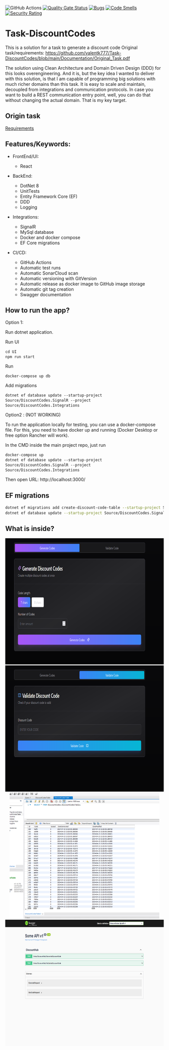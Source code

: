 ![GitHub Actions](https://github.com/valentk777/Task-DiscountCodes/actions/workflows/main-ci-cd.yml/badge.svg)
[![Quality Gate Status](https://sonarcloud.io/api/project_badges/measure?project=valentk777_Task-DiscountCodes&metric=alert_status)](https://sonarcloud.io/summary/new_code?id=valentk777_Task-DiscountCodes)
[![Bugs](https://sonarcloud.io/api/project_badges/measure?project=valentk777_Task-DiscountCodes&metric=bugs)](https://sonarcloud.io/summary/new_code?id=valentk777_Task-DiscountCodes)
[![Code Smells](https://sonarcloud.io/api/project_badges/measure?project=valentk777_Task-DiscountCodes&metric=code_smells)](https://sonarcloud.io/summary/new_code?id=valentk777_Task-DiscountCodes)
[![Security Rating](https://sonarcloud.io/api/project_badges/measure?project=valentk777_Task-DiscountCodes&metric=security_rating)](https://sonarcloud.io/summary/new_code?id=valentk777_Task-DiscountCodes)

# Task-DiscountCodes

This is a solution for a task to generate a discount code
Original task/requirements:
https://github.com/valentk777/Task-DiscountCodes/blob/main/Documentation/Original_Task.pdf

The solution using Clean Architecture and Domain Driven Design (DDD) for this looks overengineering.
And it is, but the key idea I wanted to deliver with this solution, is that I am capable of programming big solutions with much richer domains than this task.
It is easy to scale and maintain, decoupled from integrations and communication protocols.
In case you want to build a REST communication entry point, well, you can do that without changing the actual domain.
That is my key target.

## Origin task
[Requirements](https://github.com/valentk777/Task-DiscountCodes/blob/abf54571b6b68adac2466a048ec80de9dff6a6ac/Documentation/Original_Task.pdf)

## Features/Keywords:

- FrontEnd/UI:
  - React
- BackEnd:

  - DotNet 8
  - UnitTests
  - Entity Framework Core (EF)
  - DDD
  - Logging
  <!-- * IntegrationTests -->

- Integrations:
  - SignalR
  - MySql database
  - Docker and docker compose
  - EF Core migrations

- CI/CD:
  - GitHub Actions
  - Automatic test runs
  - Automatic SonarCloud scan
  - Automatic versioning with GitVersion
  - Automatic release as docker image to GitHub image storage
  - Automatic git tag creation
  - Swagger documentation

## How to run the app?

Option 1:

Run dotnet application.

Run UI

```
cd UI
npm run start
```

Run

```
docker-compose up db
```

Add migrations

```
dotnet ef database update --startup-project Source/DiscountCodes.SignalR --project Source/DiscountCodes.Integrations
```

Option2 : (NOT WORKING)

To run the application locally for testing, you can use a docker-compose file.
For this, you need to have docker up and running (Docker Desktop or free option Rancher will work).

In the CMD inside the main project repo, just run

```
docker-compose up
dotnet ef database update --startup-project Source/DiscountCodes.SignalR --project Source/DiscountCodes.Integrations
```

Then open URL: http://localhost:3000/

## EF migrations

```bash
dotnet ef migrations add create-discount-code-table --startup-project Source/DiscountCodes.SignalR --project Source/DiscountCodes.Integrations
dotnet ef database update --startup-project Source/DiscountCodes.SignalR --project Source/DiscountCodes.Integrations
```

## What is inside?

<div align="center">
  <img alt='screen' src='https://github.com/valentk777/Task-DiscountCodes/blob/1197c0e771a6adad550ddaa7873409958dbb22da/Documentation/Pictures1.png' height="400" />
  <img alt='screen' src='https://github.com/valentk777/Task-DiscountCodes/blob/e8da5915dfbff5c69947be3c4696df3cd6c3afb3/Documentation/Pictures2.png' height="400" />
</div>

<div align="center">
  <img alt='screen' src='https://github.com/valentk777/Task-DiscountCodes/blob/e8da5915dfbff5c69947be3c4696df3cd6c3afb3/Documentation/Pictures3.png' height="400" />
  <img alt='screen' src='https://github.com/valentk777/Task-DiscountCodes/blob/e8da5915dfbff5c69947be3c4696df3cd6c3afb3/Documentation/Pictures4.png' height="400" />
</div>